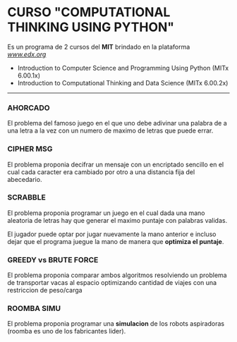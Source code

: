# CURSO "COMPUTATIONAL THINKING USING PYTHON"

Es un programa de 2 cursos del **MIT** brindado en la plataforma *www.edx.org*
- Introduction to Computer Science and Programming Using Python (MITx 6.00.1x)
- Introduction to Computational Thinking and Data Science (MITx 6.00.2x)
___

### AHORCADO

El problema del famoso juego en el que uno debe adivinar una palabra de a una letra a la vez con un numero de maximo de letras que puede errar.

### CIPHER MSG

El problema proponia decifrar un mensaje con un encriptado sencillo en el cual cada caracter era cambiado por otro a una distancia fija del abecedario.

### SCRABBLE

El problema proponia programar un juego en el cual dada una mano aleatoria de letras hay que generar el maximo puntaje con palabras validas.

El jugador puede optar por jugar nuevamente la mano anterior e incluso dejar que el programa juegue la mano de manera que **optimiza el puntaje**.

### GREEDY vs BRUTE FORCE

El problema proponia comparar ambos algoritmos resolviendo un problema de transportar vacas al espacio optimizando cantidad de viajes con una restriccion de peso/carga

### ROOMBA SIMU

El problema proponia programar una **simulacion** de los robots aspiradoras (roomba es uno de los fabricantes lider).